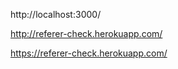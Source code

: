 http://localhost:3000/

http://referer-check.herokuapp.com/

https://referer-check.herokuapp.com/


